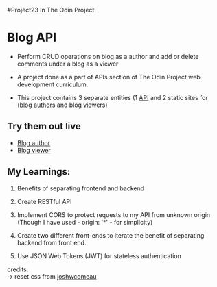 #Project23 in The Odin Project

# Blog API

- Perform CRUD operations on blog as a author and add or delete comments under a blog as a viewer 

- A project done as a part of APIs section of The Odin Project web development curriculum.

- This project contains 3 separate entities (1 [API](https://github.com/Punith1117/blog-api) and 2 static sites for ([blog authors](https://github.com/Punith1117/blog-author) and [blog viewers](https://github.com/Punith1117/blog-viewer))

## Try them out live
- [Blog author](https://blog-author-punith1117.netlify.app)
- [Blog viewer](https://blog-viewer-punith1117.netlify.app)

## My Learnings:
1) Benefits of separating frontend and backend 

2) Create RESTful API

3) Implement CORS to protect requests to my API  from unknown origin (Though I have used - origin: '*' - for simplicity)

4) Create two different front-ends to iterate the benefit of separating backend from front end.

5) Use JSON Web Tokens (JWT) for stateless authentication

credits:  
-> reset.css from [joshwcomeau](https://www.joshwcomeau.com/css/custom-css-reset/)